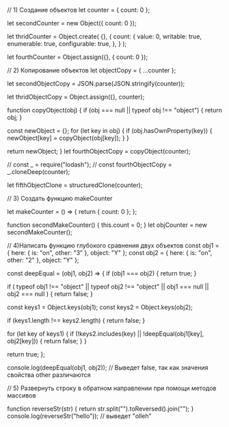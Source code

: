 // 1) Создание объектов
let counter = { count: 0 };

let secondCounter = new Object({ count: 0 });

let thridCounter = Object.create(
{},
{
count: {
value: 0,
writable: true,
enumerable: true,
configurable: true,
},
}
);

let fourthCounter = Object.assign({}, { count: 0 });

// 2) Копирование объектов
let objectCopy = { ...counter };

let secondObjectCopy = JSON.parse(JSON.stringify(counter));

let thridObjectCopy = Object.assign({}, counter);

function copyObject(obj) {
if (obj === null || typeof obj !== "object") {
return obj;
}

const newObject = {};
for (let key in obj) {
if (obj.hasOwnProperty(key)) {
newObject[key] = copyObject(obj[key]);
}
}

return newObject;
}
let fourthObjectCopy = copyObject(counter);

// const _ = require("lodash");
// const fourthObjectCopy = _.cloneDeep(counter);

let fifthObjectClone = structuredClone(counter);

// 3) Создать функцию makeCounter

let makeCounter = () => {
return { count: 0 };
};

function secondMakeCounter() {
this.count = 0;
}
let objCounter = new secondMakeCounter();

// 4)Написать функцию глубокого сравнения двух объектов
const obj1 = { here: { is: "on", other: "3" }, object: "Y" };
const obj2 = { here: { is: "on", other: "2" }, object: "Y" };

const deepEqual = (obj1, obj2) => {
if (obj1 === obj2) {
return true;
}

if (
typeof obj1 !== "object" ||
typeof obj2 !== "object" ||
obj1 === null ||
obj2 === null
) {
return false;
}

const keys1 = Object.keys(obj1);
const keys2 = Object.keys(obj2);

if (keys1.length !== keys2.length) {
return false;
}

for (let key of keys1) {
if (!keys2.includes(key) || !deepEqual(obj1[key], obj2[key])) {
return false;
}
}

return true;
};

console.log(deepEqual(obj1, obj2)); // Выведет false, так как значения свойства other различаются

// 5) Развернуть строку в обратном направлении при помощи методов массивов

function reverseStr(str) {
return str.split("").toReversed().join("");
}
console.log(reverseStr("hello")); // выведет "olleh"

